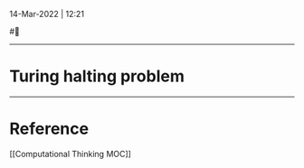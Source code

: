 14-Mar-2022 | 12:21

#📝 

---
# Turing halting problem



---
# Reference
[[Computational Thinking MOC]]